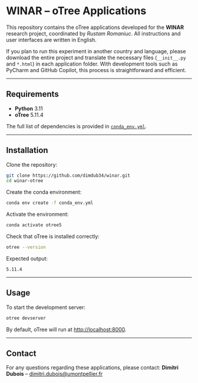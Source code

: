 # WINAR – oTree Applications

This repository contains the oTree applications developed for the **WINAR** research project, coordinated by *Rustam Romaniuc*.
All instructions and user interfaces are written in English.

If you plan to run this experiment in another country and language, please download the entire project and translate the necessary files (`__init__.py` and `*.html`) in each application folder. With development tools such as PyCharm and GitHub Copilot, this process is straightforward and efficient.

---

## Requirements

* **Python** 3.11
* **oTree** 5.11.4

The full list of dependencies is provided in [`conda_env.yml`](./conda_env.yml).

---

## Installation

Clone the repository:

```bash
git clone https://github.com/dimdub34/winar.git
cd winar-otree
```

Create the conda environment:

```bash
conda env create -f conda_env.yml
```

Activate the environment:

```bash
conda activate otree5
```

Check that oTree is installed correctly:

```bash
otree --version
```

Expected output:

```
5.11.4
```

---

## Usage

To start the development server:

```bash
otree devserver
```

By default, oTree will run at [http://localhost:8000](http://localhost:8000).

---

## Contact

For any questions regarding these applications, please contact:
**Dimitri Dubois** – [dimitri.dubois@umontpellier.fr](mailto:dimitri.dubois@umontpellier.fr)

